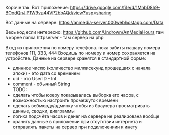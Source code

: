 Короче так.
Вот приложение:
https://drive.google.com/file/d/1MhbD8h9-BOodQnJIP1W9va44VP2bbAQd/view?usp=sharing

Вот данные на сервере:
https://anmedia-server.000webhostapp.com/Data

Весь код если интересно:
https://github.com/Undrown/AnMediaHours
там в корне папка httpserver - там сервер на php

Вход из приложения по номеру телефона. пока забиты нашару номера телефонов 111, 333, 444
Входишь по номеру и номер сохраняется на устройстве.
Данные на сервере хранятся в стандартной форме:
 - длинное число (количество миллисекунд прошедших с начала эпохи) - это дата со временем
 - uid - это UserID - Int
 - comment - обычный String<br>
TODO:
 - сделать чтобы юзеру показывалась выборка его часов, с возможностью настроить промежуток времени
 - сделать вебморду/админку чтобы из браузера просматривать данные, сводки, диаграммы
 - логика подсчёта часов и денег на сервере не реализована вообще
 - хранить данные в приложении при отсутствии интернета и отправлять пакеты на сервер при подключениии к инету
